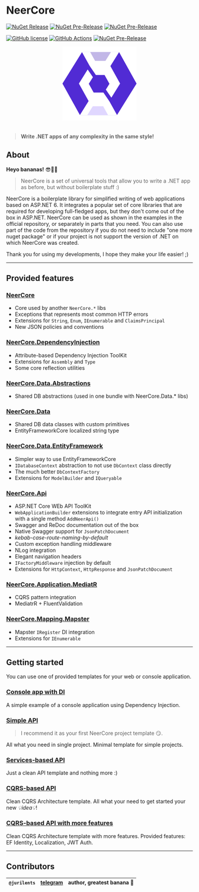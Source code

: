 # NeerCore

[![NuGet Release](https://img.shields.io/nuget/v/NeerCore?label=Actual&logo=nuget&style=for-the-badge)](https://www.nuget.org/packages?q=NeerCore)
[![NuGet Pre-Release](https://img.shields.io/nuget/vpre/NeerCore?label=Latest&logo=nuget&style=for-the-badge)](https://www.nuget.org/packages/NeerCore)
[![NuGet Pre-Release](https://img.shields.io/nuget/dt/NeerCore.DependencyInjection?color=512bd4&style=for-the-badge)](https://www.nuget.org/packages/NeerCore)

[![GitHub license](https://img.shields.io/github/license/jurilents/NeerCore?color=512bd4&logo=github&style=flat-square)](https://github.com/jurilents/NeerCore/blob/master/LICENSE)
[![GitHub Actions](https://img.shields.io/endpoint.svg?url=https%3A%2F%2Factions-badge.atrox.dev%2Fatrox%2Fsync-dotenv%2Fbadge&label=publish&style=flat-square)](https://actions-badge.atrox.dev/jurilents/NeerCore/badge)
[![NuGet Pre-Release](https://img.shields.io/endpoint?color=2AABEE&label=telegram&style=flat-square&url=https%3A%2F%2Frunkit.io%2Fdamiankrawczyk%2Ftelegram-badge%2Fbranches%2Fmaster%3Furl%3Dhttps%3A%2F%2Ft.me%2Fdotnetme)](https://t.me/dotnetme)


<div style="text-align: center;">
    <img src="favicon.png" alt="logo" height="200"/>
</div>

<br />

> **Write .NET apps of any complexity in the same style!**

## About

__Heyo bananas!__ 😎🍌🍌

> NeerCore is a set of universal tools that allow you to write a .NET app as before, but without boilerplate stuff :)

NeerCore is a boilerplate library for simplified writing of web applications based on ASP.NET 6. It integrates a popular
set of core libraries that are required for developing full-fledged apps, but they don't come out of the box in ASP.NET.
NeerCore can be used as shown in the examples in the official repository, or separately in parts that you need. You can
also use part of the code from the repository if you do not need to include "one more nuget package" or if your project
is not support the version of .NET on which NeerCore was created.

Thank you for using my developments, I hope they make your life easier! ;)

-----------------------------

## Provided features

### [NeerCore](https://www.nuget.org/packages/NeerCore)

- Core used by another `NeerCore.*` libs
- Exceptions that represents most common HTTP errors
- Extensions for `String`, `Enum`, `IEnumerable` and `ClaimsPrincipal`
- New JSON policies and conventions

### [NeerCore.DependencyInjection](https://www.nuget.org/packages/NeerCore.DependencyInjection)

- Attribute-based Dependency Injection ToolKit
- Extensions for `Assembly` and `Type`
- Some core reflection utilities

### [NeerCore.Data.Abstractions](https://www.nuget.org/packages/NeerCore.Data.Abstractions)

- Shared DB abstractions (used in one bundle with NeerCore.Data.* libs)

### [NeerCore.Data](https://www.nuget.org/packages/NeerCore.Data)

- Shared DB data classes with custom primitives
- EntityFrameworkCore localized string type

### [NeerCore.Data.EntityFramework](https://www.nuget.org/packages/NeerCore.Data.EntityFramework)

- Simpler way to use EntityFrameworkCore
- `IDatabaseContext` abstraction to not use `DbContext` class directly
- The much better `DbContextFactory`
- Extensions for `ModelBuilder` and `IQueryable`

### [NeerCore.Api](https://www.nuget.org/packages/NeerCore.Api)

- ASP.NET Core WEb API ToolKit
- `WebApplicationBuilder` extensions to integrate entry API initialization with a single method `AddNeerApi()`
- Swagger and ReDoc documentation out of the box
- Native Swagger support for `JsonPatchDocument`
- _kebab-case-route-naming-by-default_
- Custom exception handling middleware
- NLog integration
- Elegant navigation headers
- `IFactoryMiddleware` injection by default
- Extensions for `HttpContext`, `HttpResponse` and `JsonPatchDocument`

### [NeerCore.Application.MediatR](https://www.nuget.org/packages/NeerCore.Application.MediatR)

- CQRS pattern integration
- MediatrR + FluentValidation

### [NeerCore.Mapping.Mapster](https://www.nuget.org/packages/NeerCore.Mapping.Mapster)

- Mapster `IRegister` DI integration
- Extensions for `IEnumerable`

-----------------------------

## Getting started

You can use one of provided templates for your web or console application.

### [Console app with DI](https://github.com/jurilents/NeerCore-Examples-ConsoleDependencyInjection)

A simple example of a console application using Dependency Injection.

### [Simple API](https://github.com/jurilents/NeerCore-Examples-SimpleApi)

> I recommend it as your first NeerCore project template 😏.

All what you need in single project. Minimal template for simple projects.

### [Services-based API](https://github.com/jurilents/NeerCore-Examples-ServiceBasedApi)

Just a clean API template and nothing more :)

### [CQRS-based API](https://github.com/jurilents/NeerCore-Examples-MediatorBasedApi)

Clean CQRS Architecture template. All what your need to get started your new  _💡idea💡_!

### [CQRS-based API with more features](https://github.com/jurilents/NeerCore-Examples-CompletedApi)

Clean CQRS Architecture template with more features. Provided features: EF Identity, Localization, JWT Auth.

-----------------------------

## Contributors

| `@jurilents` | [telegram](https://t.me/nocitats) | author, greatest banana 🍌 |
|--------------|-----------------------------------|----------------------------|
